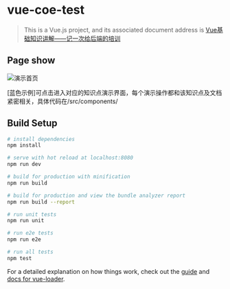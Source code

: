 # vue-coe-test

> This is a Vue.js project, and its associated document address is [Vue基础知识讲解——记一次给后端的培训](https://juejin.im/post/5c983aa0e51d456fa41a9c02)

## Page show

![演示首页](https://user-gold-cdn.xitu.io/2019/3/25/169b2b98d937aeb8?imageView2/1/w/1304/h/734/q/85/format/webp/interlace/1)

[蓝色示例]可点击进入对应的知识点演示界面，每个演示操作都和该知识点及文档紧密相关，具体代码在/src/components/


## Build Setup

``` bash
# install dependencies
npm install

# serve with hot reload at localhost:8080
npm run dev

# build for production with minification
npm run build

# build for production and view the bundle analyzer report
npm run build --report

# run unit tests
npm run unit

# run e2e tests
npm run e2e

# run all tests
npm test
```

For a detailed explanation on how things work, check out the [guide](http://vuejs-templates.github.io/webpack/) and [docs for vue-loader](http://vuejs.github.io/vue-loader).

